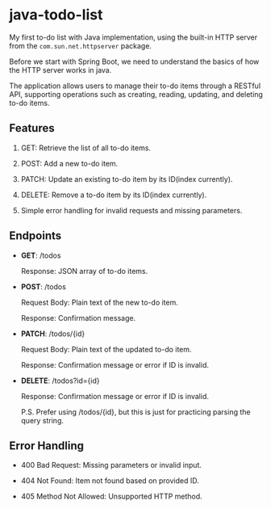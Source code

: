 # java-todo-list

My first to-do list with Java implementation, using the built-in HTTP server from the `com.sun.net.httpserver` package.

Before we start with Spring Boot, we need to understand the basics of how the HTTP server works in java.

The application allows users to manage their to-do items through a RESTful API, supporting operations such as creating, reading, updating, and deleting to-do items.

## Features

1. GET: Retrieve the list of all to-do items.

2. POST: Add a new to-do item.

3. PATCH: Update an existing to-do item by its ID(index currently).

4. DELETE: Remove a to-do item by its ID(index currently).

5. Simple error handling for invalid requests and missing parameters.

## Endpoints

- **GET**: /todos

  Response: JSON array of to-do items.

- **POST**: /todos

  Request Body: Plain text of the new to-do item.

  Response: Confirmation message.

- **PATCH**: /todos/{id}

  Request Body: Plain text of the updated to-do item.

  Response: Confirmation message or error if ID is invalid.

- **DELETE**: /todos?id={id}

  Response: Confirmation message or error if ID is invalid.

  P.S. Prefer using /todos/{id},
  but this is just for practicing parsing the query string.

## Error Handling

- 400 Bad Request: Missing parameters or invalid input.

- 404 Not Found: Item not found based on provided ID.

- 405 Method Not Allowed: Unsupported HTTP method.
